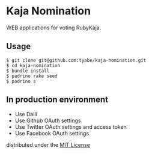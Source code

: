 # Kaja Nomination

WEB applications for voting RubyKaja.

## Usage
```
$ git clone git@github.com:tyabe/kaja-nomination.git
$ cd kaja-nomination
$ bundle install
$ padrino rake seed
$ padrino s
```

## In production environment
* Use Dalli
* Use Github OAuth settings
* Use Twitter OAuth settings and access token
* Use Facebook OAuth settings

distributed under the [MIT License](http://tyabe.mit-license.org/)
